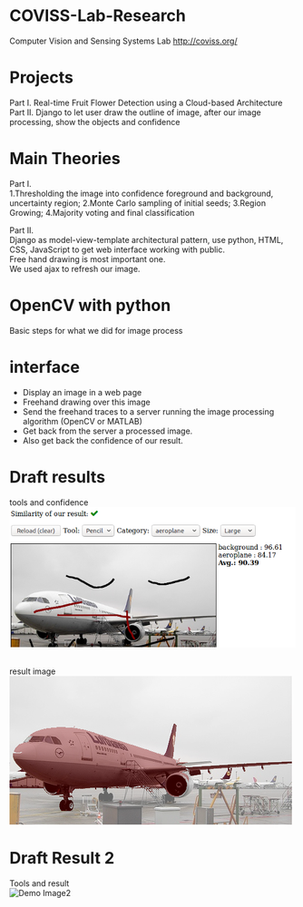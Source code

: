# COVISS-Lab-Research
Computer Vision and Sensing Systems Lab
http://coviss.org/

# Projects
Part I. Real-time Fruit Flower Detection using a Cloud-based Architecture    
Part II. Django to let user draw the outline of image, after our image processing, show the objects and confidence    

# Main Theories   
Part I.   
1.Thresholding the image into confidence foreground and background, uncertainty region; 2.Monte Carlo sampling of initial seeds; 3.Region Growing; 4.Majority voting and final classification   

Part II.  
Django as model-view-template architectural pattern, use python, HTML, CSS, JavaScript to get web interface working with public.    
Free hand drawing is most important one.   
We used ajax to refresh our image.   

# OpenCV with python
Basic steps for what we did for image process

# interface  
- Display an image in a web page  
- Freehand drawing over this image  
- Send the freehand traces to a server running the image processing algorithm (OpenCV or MATLAB)  
- Get back from the server a processed image.  
- Also get back the confidence of our result.   


# Draft results
tools and confidence    
![Demo Image1](images/4.png )    
</br>

result image   
![Demo Image2](images/3.png )    

# Draft Result 2   
Tools and result   
![Demo Image2](images/result_train.png )   
